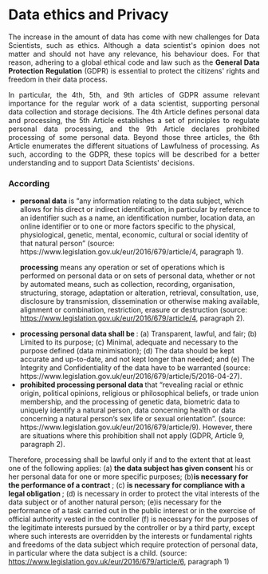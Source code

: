 # Data ethics and Privacy

<p align="justify"> The increase in the amount of data has come with new challenges for Data Scientists, such as ethics. Although a data scientist's opinion does not matter and should not have any relevance, his behaviour does. For that reason, adhering to a global ethical code and law such as the <b>General Data Protection Regulation</b> (GDPR) is essential to protect the citizens' rights and freedom in their data process. </p>
  

<p align="justify"> In particular, the 4th, 5th, and 9th articles of GDPR assume relevant importance for the regular work of a data scientist, supporting personal data collection and storage decisions. The 4th Article defines personal data and processing, the 5th Article establishes a set of principles to regulate personal data processing, and the 9th Article declares prohibited processing of some personal data. Beyond those three articles, the 6th Article enumerates the different situations of Lawfulness of processing. As such, according to the GDPR, these topics will be described for a better understanding and to support Data Scientists' decisions. </p>

### According  
<ul>
 <li> <b>personal data</b> is “any information relating to the data subject, which allows for his direct or indirect identification, in particular by reference to an identifier such as a name, an identification number, location data, an online identifier or to one or more factors specific to the physical, physiological, genetic, mental, economic, cultural or social identity of that natural person” (source: https://www.legislation.gov.uk/eur/2016/679/article/4, paragraph 1).   
 
<b>processing</b> means any operation or set of operations which is performed on personal data or on sets of personal data, whether or not by automated means, such as collection, recording, organisation, structuring, storage, adaptation or alteration, retrieval, consultation, use, disclosure by transmission, dissemination or otherwise making available, alignment or combination, restriction, erasure or destruction (source: https://www.legislation.gov.uk/eur/2016/679/article/4, paragraph 2). </li>
 
 <li> <b> processing personal data shall be </b>: (a) Transparent, lawful, and fair; (b) Limited to its purpose; (c) Minimal, adequate and necessary to the purpose defined (data minimisation); (d) The data should be kept accurate and up-to-date, and not kept longer than needed; and (e) The Integrity and Confidentiality of the data have to be warranted (source: https://www.legislation.gov.uk/eur/2016/679/article/5/2016-04-27). </li>

 <li> <b> prohibited processing personal data </b> that “revealing racial or ethnic origin, political opinions, religious or philosophical beliefs, or trade union membership, and the processing of genetic data, biometric data to uniquely identify a natural person, data concerning health or data concerning a natural person’s sex life or sexual orientation”. (source: https://www.legislation.gov.uk/eur/2016/679/article/9). However, there are situations where this prohibition shall not apply (GDPR, Article 9, paragraph 2). </li>


</ul>


Therefore, processing shall be lawful only if and to the extent that at least one of the following applies:
(a) <b> the data subject has given consent</b> his or her personal data for one or more specific purposes; (b)<b>is necessary for the performance of a contract </b> ; (c) <b>is necessary for compliance with a legal obligation </b>; (d) is necessary in order to protect the vital interests of the data subject or of another natural person; (e)is necessary for the performance of a task carried out in the public interest or in the exercise of official authority vested in the controller (f) is necessary for the purposes of the legitimate interests pursued by the controller or by a third party, except where such interests are overridden by the interests or fundamental rights and freedoms of the data subject which require protection of personal data, in particular where the data subject is a child. (source: https://www.legislation.gov.uk/eur/2016/679/article/6, paragraph 1) 
